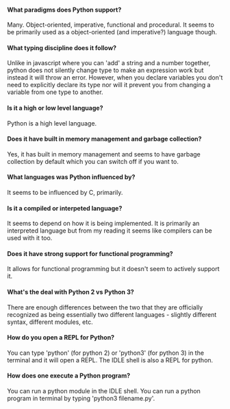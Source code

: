 #### What paradigms does Python support?

Many.  Object-oriented, imperative, functional and procedural.  It seems to be primarily used as a object-oriented (and imperative?) language though.

#### What typing discipline does it follow?
Unlike in javascript where you can 'add' a string and a number together, python does not silently change type to make an expression work but instead it will throw an error.  However, when you declare variables you don't need to explicitly declare its type nor will it prevent you from changing a variable from one type to another.

#### Is it a high or low level language?
Python is a high level language.

#### Does it have built in memory management and garbage collection?
Yes, it has built in memory management and seems to have garbage collection by default which you can switch off if you want to.

#### What languages was Python influenced by?
It seems to be influenced by C, primarily.

#### Is it a compiled or interpeted language?
It seems to depend on how it is being implemented.  It is primarily an interpreted language but from my reading it seems like compilers can be used with it too.

#### Does it have strong support for functional programming?
It allows for functional programming but it doesn't seem to actively support it.  

#### What's the deal with Python 2 vs Python 3?
There are enough differences between the two that they are officially recognized as being essentially two different languages - slightly different syntax, different modules, etc.

#### How do you open a REPL for Python?
You can type 'python' (for python 2) or 'python3' (for python 3) in the terminal and it will open a REPL.  The IDLE shell is also a REPL for python.

#### How does one execute a Python program?
You can run a python module in the IDLE shell.  You can run a python program in terminal by typing 'python3 filename.py'.
